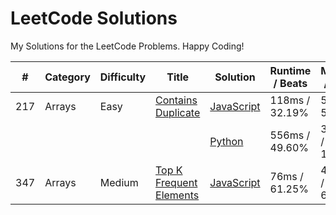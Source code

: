 # LeetCode Solutions

My Solutions for the LeetCode Problems. Happy Coding!

| #   | Category | Difficulty | Title                                                                             | Solution                                                 | Runtime / Beats | Memory / Beats  |
| --- | -------- | ---------- | --------------------------------------------------------------------------------- | -------------------------------------------------------- | --------------- | --------------- |
| 217 | Arrays   | Easy       | [Contains Duplicate](https://leetcode.com/problems/contains-duplicate/)           | [JavaScript](./arrays/js/217_contains_duplicate.js)      | 118ms / 32.19%  | 54mb / 57.82%   |
|     |          |            |                                                                                   | [Python](./arrays/py/217_contains_duplicate.py)          | 556ms / 49.60%  | 33.5mb / 11.25% |
| 347 | Arrays   | Medium     | [Top K Frequent Elements](https://leetcode.com/problems/top-k-frequent-elements/) | [JavaScript](./arrays/js/347_top_k_frequent_elements.js) | 76ms / 61.25%   | 45.2mb / 60.83% |
